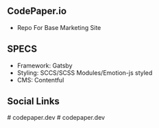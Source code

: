 ## CodePaper.io

- Repo For Base Marketing Site

## SPECS

- Framework: Gatsby
- Styling: SCCS/SCSS Modules/Emotion-js styled
- CMS: Contentful

## Social Links
#   c o d e p a p e r . d e v  
 #   c o d e p a p e r . d e v  
 